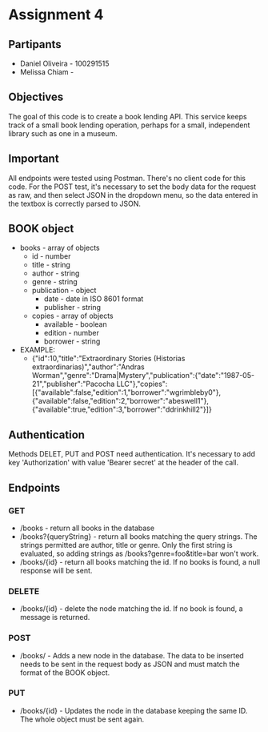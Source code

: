 # Assignment 4

## Partipants
* Daniel Oliveira - 100291515
* Melissa Chiam - 

## Objectives
The goal of this code is to create a book lending API. This service keeps track of a small book lending operation, perhaps for a small, independent library such as one in a museum.

## Important
All endpoints were tested using Postman. There's no client code for this code. 
For the POST test, it's necessary to set the body data for the request as raw, and then select JSON in the dropdown menu, so the data entered in the textbox is correctly parsed to JSON.

## BOOK object
- books - array of objects
    - id - number
    - title - string
    - author - string
    - genre - string
    - publication - object
        - date - date in ISO 8601 format
        - publisher - string
    - copies - array of objects
        - available - boolean
        - edition - number
        - borrower - string
- EXAMPLE:
    - {"id":10,"title":"Extraordinary Stories (Historias extraordinarias)","author":"Andras Worman","genre":"Drama|Mystery","publication":{"date":"1987-05-21","publisher":"Pacocha LLC"},"copies":[{"available":false,"edition":1,"borrower":"wgrimbleby0"},{"available":false,"edition":2,"borrower":"abeswell1"},{"available":true,"edition":3,"borrower":"ddrinkhill2"}]}

## Authentication
Methods DELET, PUT and POST need authentication. It's necessary to add key 'Authorization' with value 'Bearer secret' at the header of the call.

## Endpoints
### GET
* /books - return all books in the database
* /books?{queryString} - return all books matching the query strings. The strings permitted are author, title or genre. Only the first string is evaluated, so adding strings as /books?genre=foo&title=bar won't work.
* /books/{id} - return all books matching the id. If no books is found, a null response will be sent.

### DELETE
* /books/{id} - delete the node matching the id. If no book is found, a message is returned.

### POST
* /books/ - Adds a new node in the database. The data to be inserted needs to be sent in the request body as JSON and must match the format of the BOOK object. 

### PUT
* /books/{id} - Updates the node in the database keeping the same ID. The whole object must be sent again.